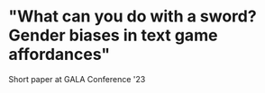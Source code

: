 # "What can you do with a sword? Gender biases in text game affordances"
Short paper at GALA Conference '23
